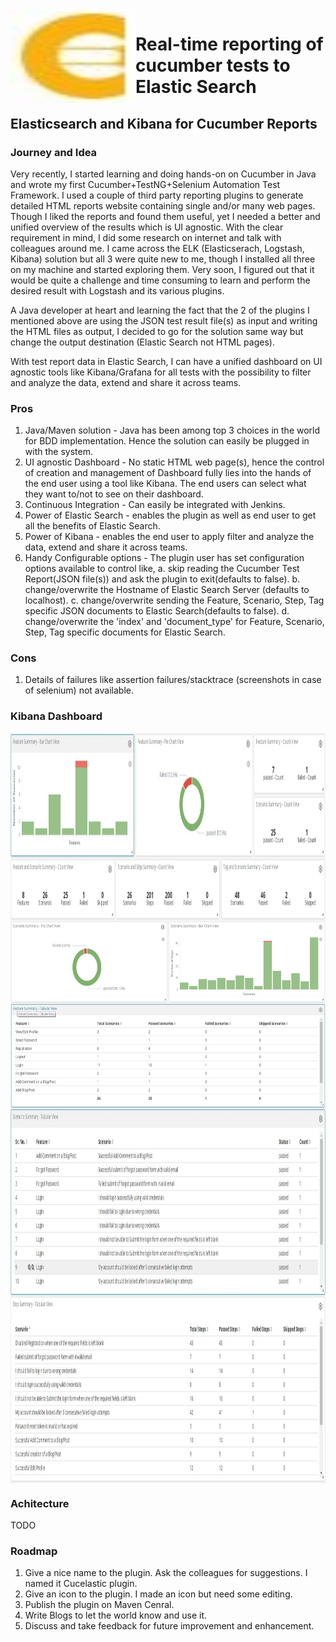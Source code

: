 <img align="left" width="200" height="150" src="icon/cucelastic_plugin_icon.JPG">

# Real-time reporting of cucumber tests to Elastic Search

## Elasticsearch and Kibana for Cucumber Reports
						 
### Journey and Idea
Very recently, I started learning and doing hands-on on Cucumber in Java and wrote my first Cucumber+TestNG+Selenium Automation Test Framework. I used a couple of third party reporting plugins to generate detailed HTML reports website containing single and/or many web pages. Though I liked the reports and found them useful, yet I needed a better and unified overview of the results which is UI agnostic.
With the clear requirement in mind, I did some research on internet and talk with colleagues around me. I came across the ELK (Elasticserach, Logstash, Kibana) solution but all 3 were quite new to me, though I installed all three on my machine and started exploring them. Very soon, I figured out that it would be quite a challenge and time consuming to learn and perform the desired result with Logstash and its various plugins.

A Java developer at heart and learning the fact that the 2 of the plugins I mentioned above are using the JSON test result file(s) as input and writing the HTML files as output, I decided to go for the solution same way but change the output destination (Elastic Search not HTML pages).

With test report data in Elastic Search, I can have a unified dashboard on UI agnostic tools like Kibana/Grafana  for all tests with the possibility to filter and analyze the data, extend and share it across teams.

### Pros
1.	Java/Maven solution - Java has been among top 3 choices in the world for BDD implementation. Hence the solution can easily be plugged in with the system.
2.	UI agnostic Dashboard  - No static HTML web page(s), hence the control of creation and management of Dashboard fully lies into the hands of the end user using a tool like Kibana. The end users can select what they want to/not to see on their dashboard.
3.	Continuous Integration - Can easily be integrated with Jenkins. 
4.	Power of Elastic Search - enables the plugin as well as end user to get all the benefits of Elastic Search. 
5.	Power of Kibana - enables the end user to apply filter and analyze the data, extend and share it across teams.
6.	Handy Configurable options - The plugin user has set configuration options available to control like,
a.	skip reading the Cucumber Test Report(JSON file(s)) and ask the plugin to exit(defaults to false).
b.	change/overwrite the Hostname of Elastic Search Server (defaults to localhost).
c.	change/overwrite sending the Feature, Scenario, Step, Tag specific JSON documents to Elastic Search(defaults to false).
d.	change/overwrite the 'index' and 'document_type' for Feature, Scenario, Step, Tag specific documents for Elastic Search.

### Cons
1.	Details of failures like assertion failures/stacktrace (screenshots in case of selenium) not available. 

### Kibana Dashboard
<img align="center" width="900" height="300" src="dashboard/kibana/cucumber_elastic_search_kibana_dashboard_1.JPG">
<img align="center" width="900" height="300" src="dashboard/kibana/cucumber_elastic_search_kibana_dashboard_2.JPG">
<img align="center" width="900" height="300" src="dashboard/kibana/cucumber_elastic_search_kibana_dashboard_3.JPG">
<img align="center" width="900" height="300" src="dashboard/kibana/cucumber_elastic_search_kibana_dashboard_4.JPG">

### Achitecture
TODO

### Roadmap

1.	Give a nice name to the plugin. Ask the colleagues for suggestions. I named it Cucelastic plugin.
2.	Give an icon to the plugin. I made an icon but need some editing.
4.	Publish the plugin on Maven Cenral.
5.	Write Blogs to let the world know and use it.
6.	Discuss and take feedback for future improvement and enhancement.
